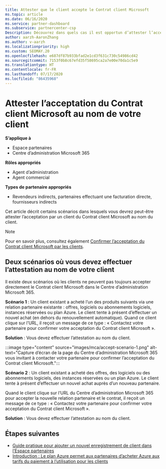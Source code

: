 ```yaml
---
title: Attester que le client accepte le Contrat client Microsoft
ms.topic: article
ms.date: 06/16/2020
ms.service: partner-dashboard
ms.subservice: partnercenter-csp
Description: Découvrez dans quels cas il est opportun d’attester l’acceptation du Contrat client Microsoft au nom de votre client.
author: aarzh-AaronZhang
ms.author: v-aarzh
ms.localizationpriority: high
ms.custom: SEOMAY.20
ms.openlocfilehash: e687df87b933bfad2e1cd3f631c730c54986cd42
ms.sourcegitcommit: 7153f0b8c67efd35f58695ca2a7e00e70da1c5e9
ms.translationtype: HT
ms.contentlocale: fr-FR
ms.lasthandoff: 07/17/2020
ms.locfileid: "86435968"
---
```

# <a name="attest-acceptance-of-the-microsoft-customer-agreement-on-behalf-of-your-customer"></a>Attester l’acceptation du Contrat client Microsoft au nom de votre client

**S’applique à**

- Espace partenaires
- Centre d’administration Microsoft 365

**Rôles appropriés**

- Agent d’administration
- Agent commercial

**Types de partenaire appropriés**

- Revendeurs indirects, partenaires effectuant une facturation directe, fournisseurs indirects

Cet article décrit certains scénarios dans lesquels vous devrez peut-être attester l’acceptation par un client du Contrat client Microsoft au nom du client.

>[!NOTE]
>Pour en savoir plus, consultez également [Confirmer l’acceptation du Contrat client Microsoft par les clients](confirm-customer-agreement.md).

## <a name="two-scenarios-where-you-need-to-attest-on-behalf-of-your-customer"></a>Deux scénarios où vous devez effectuer l’attestation au nom de votre client

Il existe deux scénarios où les clients ne peuvent pas toujours accepter directement le Contrat client Microsoft dans le Centre d’administration Microsoft 365.

**Scénario 1** : Un client existant a acheté l’un des produits suivants via une relation partenaire existante : offres, logiciels ou abonnements logiciels, instances réservées ou plan Azure. Le client tente à présent d’effectuer un nouvel achat (en dehors du renouvellement automatique). Quand ce client clique sur l’URL, il reçoit un message de ce type : « Contactez votre partenaire pour confirmer votre acceptation du Contrat client Microsoft ».  

**Solution** : Vous devez effectuer l’attestation au nom du client.

:::image type="content" source="images/mca/accept-scenario-1.png" alt-text="Capture d’écran de la page du Centre d’administration Microsoft 365 vous invitant à contacter votre partenaire pour confirmer l’acceptation du Contrat client Microsoft.":::

**Scénario 2** : Un client existant a acheté des offres, des logiciels ou des abonnements logiciels, des instances réservées ou un plan Azure. Le client tente à présent d’effectuer un nouvel achat auprès d’un nouveau partenaire.

Quand le client clique sur l’URL du Centre d’administration Microsoft 365 pour accepter la nouvelle relation partenaire et le contrat, il reçoit un message de ce type : « Contactez votre partenaire pour confirmer votre acceptation du Contrat client Microsoft ».  

**Solution** : Vous devez effectuer l’attestation au nom du client.  

## <a name="next-steps"></a>Étapes suivantes

- [Guide pratique pour ajouter un nouvel enregistrement de client dans l’Espace partenaires](add-a-new-customer.md)
- [Introduction : Le plan Azure permet aux partenaires d’acheter Azure aux tarifs du paiement à l’utilisation pour les clients](azure-plan-lp.md)
